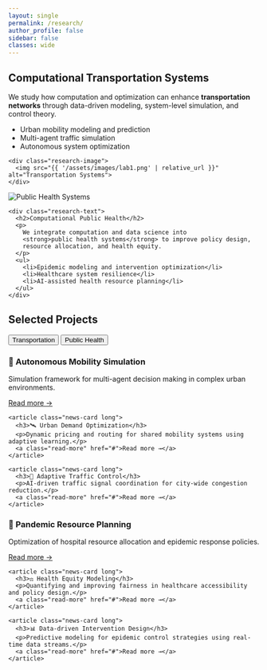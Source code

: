 ```yaml
---
layout: single
permalink: /research/
author_profile: false
sidebar: false
classes: wide
---
```


<!-- ========== 研究方向 1：左文右图 ========== -->
<div class="research-wrapper">
  <section class="research-section">
    <div class="research-text">
      <h2>Computational Transportation Systems</h2>
      <p>
        We study how computation and optimization can enhance
        <strong>transportation networks</strong> through data-driven modeling,
        system-level simulation, and control theory.
      </p>
      <ul>
        <li>Urban mobility modeling and prediction</li>
        <li>Multi-agent traffic simulation</li>
        <li>Autonomous system optimization</li>
      </ul>
    </div>

    <div class="research-image">
      <img src="{{ '/assets/images/lab1.png' | relative_url }}" alt="Transportation Systems">
    </div>
  </section>
</div>

<!-- ========== 研究方向 2：左图右文 ========== -->
<div class="research-wrapper alt">
  <section class="research-section">
    <div class="research-image">
      <img src="{{ '/assets/images/lab1.png' | relative_url }}" alt="Public Health Systems">
    </div>

    <div class="research-text">
      <h2>Computational Public Health</h2>
      <p>
        We integrate computation and data science into
        <strong>public health systems</strong> to improve policy design,
        resource allocation, and health equity.
      </p>
      <ul>
        <li>Epidemic modeling and intervention optimization</li>
        <li>Healthcare system resilience</li>
        <li>AI-assisted health resource planning</li>
      </ul>
    </div>
  </section>
</div>

<!-- ========== 可切换的 Project 区域 ========== -->
<div class="projects-section">
  <h2>Selected Projects</h2>

  <div class="project-buttons">
    <button class="project-btn active" data-target="transportation">Transportation</button>
    <button class="project-btn" data-target="health">Public Health</button>
  </div>

  <!-- Transportation 项目列表 -->
  <div class="project-grid show" id="transportation">
    <article class="news-card long">
      <h3>🚗 Autonomous Mobility Simulation</h3>
      <p>Simulation framework for multi-agent decision making in complex urban environments.</p>
      <a class="read-more" href="#">Read more →</a>
    </article>

    <article class="news-card long">
      <h3>🛰️ Urban Demand Optimization</h3>
      <p>Dynamic pricing and routing for shared mobility systems using adaptive learning.</p>
      <a class="read-more" href="#">Read more →</a>
    </article>

    <article class="news-card long">
      <h3>🚦 Adaptive Traffic Control</h3>
      <p>AI-driven traffic signal coordination for city-wide congestion reduction.</p>
      <a class="read-more" href="#">Read more →</a>
    </article>
  </div>

  <!-- Public Health 项目列表 -->
  <div class="project-grid" id="health">
    <article class="news-card long">
      <h3>🧬 Pandemic Resource Planning</h3>
      <p>Optimization of hospital resource allocation and epidemic response policies.</p>
      <a class="read-more" href="#">Read more →</a>
    </article>

    <article class="news-card long">
      <h3>⚖️ Health Equity Modeling</h3>
      <p>Quantifying and improving fairness in healthcare accessibility and policy design.</p>
      <a class="read-more" href="#">Read more →</a>
    </article>

    <article class="news-card long">
      <h3>📊 Data-driven Intervention Design</h3>
      <p>Predictive modeling for epidemic control strategies using real-time data streams.</p>
      <a class="read-more" href="#">Read more →</a>
    </article>
  </div>
</div>

<script>
  // 简单按钮切换逻辑
  document.querySelectorAll('.project-btn').forEach(btn => {
    btn.addEventListener('click', () => {
      document.querySelectorAll('.project-btn').forEach(b => b.classList.remove('active'));
      document.querySelectorAll('.project-grid').forEach(g => g.classList.remove('show'));
      btn.classList.add('active');
      document.getElementById(btn.dataset.target).classList.add('show');
    });
  });
</script>
